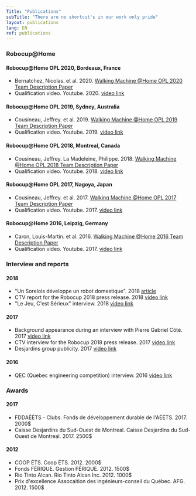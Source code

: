 ```yaml
---
Title: "Publications"
subTitle: "There are no shortcut's in our work only pride"
layout: publications
lang: EN
ref: publications
---
```


### **Robocup@Home**

#### **Robocup@Home OPL 2020, Bordeaux, France**
  *  Bernatchez, Nicolas. et al. 2020. [Walking Machine @Home OPL 2020 Team Description Paper](https://github.com/WalkingMachine/wm_robocup_tdp/raw/tdp_2020/WalkingMachine_Robocup2020.pdf)
  *  Qualification video. Youtube. 2020. [video link](https://www.youtube.com/watch?v=ZCQ9sAcITKA)

#### **Robocup@Home OPL 2019, Sydney, Australia**
  *  Cousineau, Jeffrey. et al. 2019. [Walking Machine @Home OPL 2019 Team Description Paper](https://github.com/WalkingMachine/wm_robocup_tdp/raw/tdp_2019/WalkingMachine_Robocup2019.pdf)
  *  Qualification video. Youtube. 2019. [video link](https://www.youtube.com/watch?v=PWYqziwsogc)

#### **Robocup@Home OPL 2018, Montreal, Canada**
  *  Cousineau, Jeffrey. La Madeleine, Philippe. 2018. [Walking Machine @Home OPL 2018 Team Description Paper](https://github.com/WalkingMachine/wm_robocup_tdp/raw/tdp_2018/WalkingMachine_Robocup2018.pdf)
  *  Qualification video. Youtube. 2018. [video link](https://www.youtube.com/watch?v=T3Hh75KV6hw)

#### **Robocup@Home OPL 2017, Nagoya, Japan**
  *  Cousineau, Jeffrey. et al. 2017. [Walking Machine @Home OPL 2017 Team Description Paper](https://github.com/WalkingMachine/wm_robocup_tdp/raw/tdp_2017/WalkingMachine_Robocup2017.pdf)
  *  Qualification video. Youtube. 2017. [video link](https://www.youtube.com/watch?v=bBpCaCsV_H4)

#### **Robocup@Home 2016, Leipzig, Germany**
  *  Caron, Louis-Martin. et al. 2016. [Walking Machine @Home 2016 Team Description Paper](https://github.com/WalkingMachine/wm_robocup_tdp/raw/tdp_2016/TDP_WalkingMachine_Robocup%202016.pdf)
  *  Qualification video. Youtube. 2017. [video link](https://www.youtube.com/watch?v=x5hzugan50k)

### **Interview and reports**

#### **2018**  
  * "Un Sorelois développe un robot domestique". 2018 [article](https://www.les2rives.com/un-sorelois-developpe-un-robot-domestique/)
  * CTV report for the Robocup 2018 press release. 2018 [video link](https://www.facebook.com/WalkingMachine/videos/1602216663195630/)
  * "Le Jeu, C'est Sérieux" interview. 2018 [video link](https://www.facebook.com/JeuSerieux/videos/1574664819269801/)

#### **2017**
  * Background appearance during an interview with Pierre Gabriel Côté. 2017 [video link](https://www.facebook.com/WalkingMachine/videos/1474526352631329/)
  * CTV interview for the Robocup 2018 press release. 2017 [video link](https://www.facebook.com/WalkingMachine/videos/1393778970706068/)
  * Desjardins group publicity. 2017 [video link](https://www.facebook.com/Desjardinsgroup/videos/10154912967826810/)

#### **2016**
  * QEC (Quebec engineering competition) interview. 2016 [video link](https://www.youtube.com/watch?v=bQa0y4F1gYU)

### **Awards**

#### **2017**
  * FDDAÉÉTS - Clubs. Fonds de développement durable de l'AÉÉTS. 2017. 2000$ 
  * Caisse Desjardins du Sud-Ouest de Montreal. Caisse Desjardins du Sud-Ouest de Montreal. 2017. 2500$

#### **2012**
  * COOP ÉTS. Coop ÉTS. 2012. 2000$ 
  * Fonds FÉRIQUE. Gestion FÉRIQUE. 2012. 1500$
  * Rio Tinto Alcan. Rio Tinto Alcan Inc. 2012. 1000$
  * Prix d'excellence Assocaition des ingénieurs-conseil du Québec. AFG. 2012. 1500$
